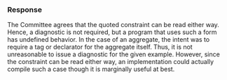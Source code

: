 ### Response

The Committee agrees that the quoted constraint can be read either way. Hence, a
diagnostic is not required, but a program that uses such a form has undefined
behavior. In the case of an aggregate, the intent was to require a tag or
declarator for the aggregate itself. Thus, it is not unreasonable to issue a
diagnostic for the given example. However, since the constraint can be read
either way, an implementation could actually compile such a case though it is
marginally useful at best.
